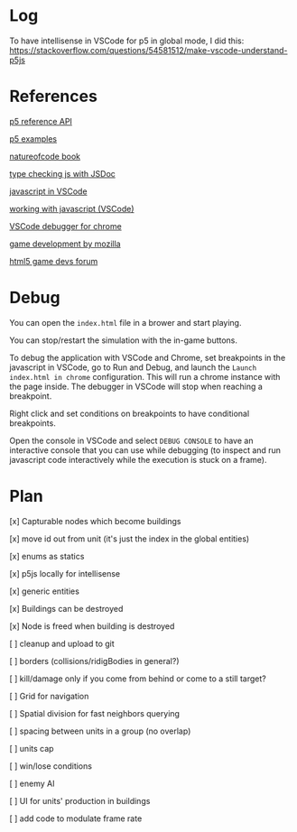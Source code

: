
# Log

To have intellisense in VSCode for p5 in global mode, I did this: https://stackoverflow.com/questions/54581512/make-vscode-understand-p5js

# References

[p5 reference API](https://p5js.org/reference/)

[p5 examples](https://p5js.org/examples/)

[natureofcode book](https://natureofcode.com/book/chapter-6-autonomous-agents/)

[type checking js with JSDoc](https://www.typescriptlang.org/docs/handbook/type-checking-javascript-files.html)

[javascript in VSCode](https://code.visualstudio.com/Docs/languages/javascript)

[working with javascript (VSCode)](https://code.visualstudio.com/docs/nodejs/working-with-javascript#_type-checking-javascript)

[VSCode debugger for chrome](https://marketplace.visualstudio.com/items?itemName=msjsdiag.debugger-for-chrome)

[game development by mozilla](https://developer.mozilla.org/en-US/docs/Games)

[html5 game devs forum](https://www.html5gamedevs.com/)

# Debug

You can open the `index.html` file in a brower and start playing.

You can stop/restart the simulation with the in-game buttons.

To debug the application with VSCode and Chrome, set breakpoints in the javascript in VSCode, go to Run and Debug, and launch the `Launch index.html in chrome` configuration. This will run a chrome instance with the page inside. The debugger in VSCode will stop when reaching a breakpoint.

Right click and set conditions on breakpoints to have conditional breakpoints.

Open the console in VSCode and select `DEBUG CONSOLE` to have an interactive console that you can use while debugging (to inspect and run javascript code interactively while the execution is stuck on a frame).

# Plan

[x] Capturable nodes which become buildings

[x] move id out from unit (it's just the index in the global entities)

[x] enums as statics

[x] p5js locally for intellisense

[x] generic entities

[x] Buildings can be destroyed

[x] Node is freed when building is destroyed

[ ] cleanup and upload to git

[ ] borders (collisions/ridigBodies in general?)

[ ] kill/damage only if you come from behind or come to a still target?

[ ] Grid for navigation

[ ] Spatial division for fast neighbors querying

[ ] spacing between units in a group (no overlap)

[ ] units cap

[ ] win/lose conditions

[ ] enemy AI

[ ] UI for units' production in buildings

[ ] add code to modulate frame rate
